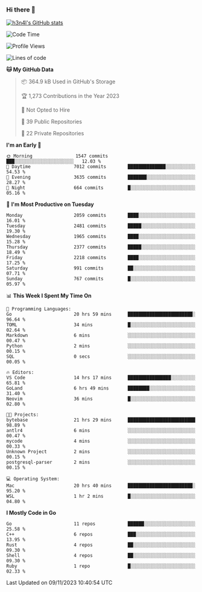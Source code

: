 ### Hi there 👋

[![h3n4l's GitHub stats](https://github-readme-stats.vercel.app/api?username=h3n4l&count_private=true&show_icons=true&theme=radical)](https://github.com/h3n4l/github-readme-stats)

<!--START_SECTION:waka-->
![Code Time](http://img.shields.io/badge/Code%20Time-1%2C691%20hrs-blue)

![Profile Views](http://img.shields.io/badge/Profile%20Views-0-blue)

![Lines of code](https://img.shields.io/badge/From%20Hello%20World%20I%27ve%20Written-3.4%20million%20lines%20of%20code-blue)

**🐱 My GitHub Data** 

> 📦 364.9 kB Used in GitHub's Storage 
 > 
> 🏆 1,273 Contributions in the Year 2023
 > 
> 🚫 Not Opted to Hire
 > 
> 📜 39 Public Repositories 
 > 
> 🔑 22 Private Repositories 
 > 
**I'm an Early 🐤** 

```text
🌞 Morning                1547 commits        ███░░░░░░░░░░░░░░░░░░░░░░   12.03 % 
🌆 Daytime                7012 commits        ██████████████░░░░░░░░░░░   54.53 % 
🌃 Evening                3635 commits        ███████░░░░░░░░░░░░░░░░░░   28.27 % 
🌙 Night                  664 commits         █░░░░░░░░░░░░░░░░░░░░░░░░   05.16 % 
```
📅 **I'm Most Productive on Tuesday** 

```text
Monday                   2059 commits        ████░░░░░░░░░░░░░░░░░░░░░   16.01 % 
Tuesday                  2481 commits        █████░░░░░░░░░░░░░░░░░░░░   19.30 % 
Wednesday                1965 commits        ████░░░░░░░░░░░░░░░░░░░░░   15.28 % 
Thursday                 2377 commits        █████░░░░░░░░░░░░░░░░░░░░   18.49 % 
Friday                   2218 commits        ████░░░░░░░░░░░░░░░░░░░░░   17.25 % 
Saturday                 991 commits         ██░░░░░░░░░░░░░░░░░░░░░░░   07.71 % 
Sunday                   767 commits         █░░░░░░░░░░░░░░░░░░░░░░░░   05.97 % 
```


📊 **This Week I Spent My Time On** 

```text
💬 Programming Languages: 
Go                       20 hrs 59 mins      ████████████████████████░   96.64 % 
TOML                     34 mins             █░░░░░░░░░░░░░░░░░░░░░░░░   02.64 % 
Markdown                 6 mins              ░░░░░░░░░░░░░░░░░░░░░░░░░   00.47 % 
Python                   2 mins              ░░░░░░░░░░░░░░░░░░░░░░░░░   00.15 % 
SQL                      0 secs              ░░░░░░░░░░░░░░░░░░░░░░░░░   00.05 % 

🔥 Editors: 
VS Code                  14 hrs 17 mins      ████████████████░░░░░░░░░   65.81 % 
GoLand                   6 hrs 49 mins       ████████░░░░░░░░░░░░░░░░░   31.40 % 
Neovim                   36 mins             █░░░░░░░░░░░░░░░░░░░░░░░░   02.80 % 

🐱‍💻 Projects: 
bytebase                 21 hrs 29 mins      █████████████████████████   98.89 % 
antlr4                   6 mins              ░░░░░░░░░░░░░░░░░░░░░░░░░   00.47 % 
mycode                   4 mins              ░░░░░░░░░░░░░░░░░░░░░░░░░   00.33 % 
Unknown Project          2 mins              ░░░░░░░░░░░░░░░░░░░░░░░░░   00.15 % 
postgresql-parser        2 mins              ░░░░░░░░░░░░░░░░░░░░░░░░░   00.15 % 

💻 Operating System: 
Mac                      20 hrs 40 mins      ████████████████████████░   95.20 % 
WSL                      1 hr 2 mins         █░░░░░░░░░░░░░░░░░░░░░░░░   04.80 % 
```

**I Mostly Code in Go** 

```text
Go                       11 repos            ██████░░░░░░░░░░░░░░░░░░░   25.58 % 
C++                      6 repos             ███░░░░░░░░░░░░░░░░░░░░░░   13.95 % 
Rust                     4 repos             ██░░░░░░░░░░░░░░░░░░░░░░░   09.30 % 
Shell                    4 repos             ██░░░░░░░░░░░░░░░░░░░░░░░   09.30 % 
Ruby                     1 repo              █░░░░░░░░░░░░░░░░░░░░░░░░   02.33 % 
```




 Last Updated on 09/11/2023 10:40:54 UTC
<!--END_SECTION:waka-->

